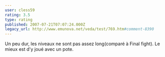 ```yaml
---
user: cless59
rating: 3.5
type: rating
published: 2007-07-21T07:07:24.000Z
legacy_url: http://www.emunova.net/veda/test/769.htm#comment-8390
---
```

Un peu dur, les niveaux ne sont pas assez long(comparé à Final fight). Le mieux est d'y joué avec un pote.